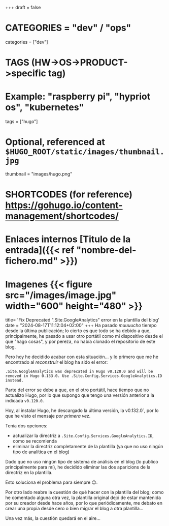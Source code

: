 +++
draft = false

# CATEGORIES = "dev" / "ops"
categories = ["dev"]
# TAGS (HW->OS->PRODUCT->specific tag)
# Example: "raspberry pi", "hypriot os", "kubernetes"

tags = ["hugo"]

# Optional, referenced at `$HUGO_ROOT/static/images/thumbnail.jpg`
thumbnail = "images/hugo.png"

# SHORTCODES (for reference) https://gohugo.io/content-management/shortcodes/
# Enlaces internos  [Titulo de la entrada]({{< ref "nombre-del-fichero.md" >}})
# Imagenes          {{< figure src="/images/image.jpg" width="600" height="480" >}}

title=  'Fix Deprecated ".Site.GoogleAnalytics" error en la plantilla del blog'
date = "2024-08-17T11:12:04+02:00"
+++
Ha pasado *muuuucho* tiempo desde la última publicación; lo cierto es que todo se ha debido a que, principalmente, he pasado a usar otro portátil como mi dispositivo desde el que "hago cosas", y por pereza, no había clonado el repositorio de este blog.

Pero hoy he decidido acabar con esta situación... y lo primero que me he encontrado al *reconstruir* el blog ha sido el error:

```console
.Site.GoogleAnalytics was deprecated in Hugo v0.120.0 and will be removed in Hugo 0.133.0. Use .Site.Config.Services.GoogleAnalytics.ID instead.
```
<!--more-->

Parte del error se debe a que, en el otro portátil, hace tiempo que no actualizo Hugo, por lo que supongo que tengo una versión anterior a la indicada `v0.120.0`.

Hoy, al instalar Hugo, he descargado la última versión, la v0.132.0`, por lo que he visto el mensaje *por primera vez*.

Tenía dos opciones:

- actualizar la directriz a `.Site.Config.Services.GoogleAnalytics.ID`, como se recomienda
- eliminar la directriz completamente de la plantilla (ya que no uso ningún tipo de analítica en el blog)

Dado que no uso ningún tipo de sistema de análisis en el blog (lo publico principalmente para mí), he decidido eliminar las dos aparicions de la directriz en la plantilla.

Esto soluciona el problema para siempre 😉.

Por otro lado reabre la cuestión de qué hacer con la plantilla del blog; como he comentado alguna otra vez, la plantilla original dejó de estar mantenida por su creador desde hace años, por lo que periódicamente, me debato en crear una propia desde cero o bien migrar el blog a otra plantilla...

Una vez más, la cuestión quedará en el aire...
